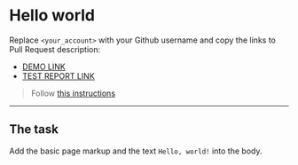 # Hello world
Replace `<your_account>` with your Github username and copy the links to Pull Request description:
- [DEMO LINK](https://Dorosh90.github.io/layout_hello-world/)
- [TEST REPORT LINK](https://Dorosh90.github.io/layout_hello-world/report/html_report/)

> Follow [this instructions](https://mate-academy.github.io/layout_task-guideline/#how-to-solve-the-layout-tasks-on-github)
___

## The task 
Add the basic page markup and the text `Hello, world!` into the body.
